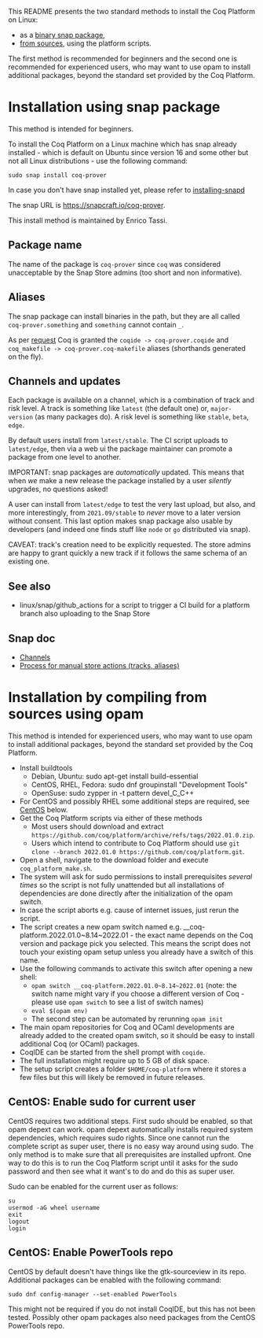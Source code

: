 This README presents the two standard methods to install the Coq Platform on Linux:
- as a [binary snap package](#installation-using-snap-package),
- [from sources](#installation-by-compiling-from-sources-using-opam), using the platform scripts.

The first method is recommended for beginners and the second one is recommended for experienced users, who may want to use opam to install additional packages, beyond the standard set provided by the Coq Platform.

# Installation using snap package

This method is intended for beginners.

To install the Coq Platform on a Linux machine which has snap already installed -
which is default on Ubuntu since version 16 and some other but not all Linux distributions -
use the following command:

```
sudo snap install coq-prover
```

In case you don't have snap installed yet, please refer to [installing-snapd](https://snapcraft.io/docs/installing-snapd)

The snap URL is https://snapcraft.io/coq-prover.

This install method is maintained by Enrico Tassi.

## Package name
The name of the package is `coq-prover` since `coq` was considered
unacceptable by the Snap Store admins (too short and non informative).

## Aliases
The snap package can install binaries in the path, but they are all called
`coq-prover.something` and `something` cannot contain `_`.

As per [request](https://forum.snapcraft.io/t/aliases-request-for-coq-prover/21925)
Coq is granted the `coqide -> coq-prover.coqide` and
`coq_makefile -> coq-prover.coq-makefile` aliases (shorthands generated
on the fly).

## Channels and updates
Each package is available on a channel, which is a combination of track and
risk level.
A track is something like `latest` (the default one) or, `major-version` (as
many packages do).
A risk level is something like `stable`, `beta`, `edge`.

By default users install from `latest/stable`.
The CI script uploads to `latest/edge`, then via a web ui the package
maintainer can promote a package from one level to another.

IMPORTANT: snap packages are *automatically* updated. This means that when *we*
make a new release the package installed by a user *silently* upgrades, no
questions asked!

A user can install from `latest/edge` to test the very last upload, but also,
and more interestingly, from `2021.09/stable` to *never* move to a later version without
consent. This last option makes snap package also usable by developers (and
indeed one finds stuff like `node` or `go` distributed via snap).

CAVEAT: track's creation need to be explicitly requested. The store admins are
happy to grant quickly a new track if it follows the same schema of an existing
one.

## See also
- linux/snap/github_actions for a script to trigger a CI build for a platform
  branch also uploading to the Snap Store

## Snap doc

- [Channels](https://snapcraft.io/docs/channels)
- [Process for manual store actions (tracks, aliases)](https://forum.snapcraft.io/t/process-for-aliases-auto-connections-and-tracks/455)


# Installation by compiling from sources using opam

This method is intended for experienced users, who may want to use opam to install additional packages, beyond the standard set provided by the Coq Platform.

- Install buildtools
  - Debian, Ubuntu:       sudo apt-get install build-essential
  - CentOS, RHEL, Fedora: sudo dnf groupinstall "Development Tools"
  - OpenSuse:             sudo zypper in -t pattern devel_C_C++
- For CentOS and possibly RHEL some additional steps are required, see [CentOS](#centos) below.
- Get the Coq Platform scripts via either of these methods
  - Most users should download and extract `https://github.com/coq/platform/archive/refs/tags/2022.01.0.zip`.
  - Users which intend to contribute to Coq Platform should use `git clone --branch 2022.01.0 https://github.com/coq/platform.git`.
- Open a shell, navigate to the download folder and execute `coq_platform_make.sh`.
- The system will ask for sudo permissions to install prerequisites *several times* so the script is not fully unattended but all installations of dependencies are done directly after the initialization of the opam switch.
- In case the script aborts e.g. cause of internet issues, just rerun the script.
- The script creates a new opam switch named e.g. __coq-platform.2022.01.0~8.14~2022.01 - the exact name depends on the Coq version and package pick you selected.
  This means the script does not touch your existing opam setup unless you already have a switch of this name.
- Use the following commands to activate this switch after opening a new shell:
  - `opam switch __coq-platform.2022.01.0~8.14~2022.01` (note: the switch name might vary if you choose a different version of Coq - please use `opam switch` to see a list of switch names)
  - `eval $(opam env)`
  - The second step can be automated by rerunning `opam init`
- The main opam repositories for Coq and OCaml developments are already added to the created opam switch, so it should be easy to install additional Coq (or OCaml) packages.
- CoqIDE can be started from the shell prompt with `coqide`.
- The full installation might require up to 5 GB of disk space.
- The setup script creates a folder `$HOME/coq-platform` where it stores a few files but this will likely be removed in future releases.

## CentOS: Enable sudo for current user

CentOS requires two additional steps. First sudo should be enabled, so that opam depext can work. opam depext automatically installs required system dependencies, which requires sudo rights. Since one cannot run the complete script as super user, there is no easy way around using sudo. The only method is to make sure that all prerequisites are installed upfront. One way to do this is to run the Coq Platform script until it asks for the sudo password and then see what it want's to do and do this as super user.

Sudo can be enabled for the current user as follows:
```
su
usermod -aG wheel username
exit
logout
login
```

## CentOS: Enable PowerTools repo

CentOS by default doesn't have things like the gtk-sourceview in its repo. Additional packages can be enabled with the following command:
```
sudo dnf config-manager --set-enabled PowerTools
```
This might not be required if you do not install CoqIDE, but this has not been tested. Possibly other opam packages also need packages from the CentOS PowerTools repo.
